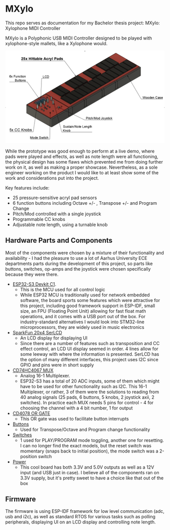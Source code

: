 # MXylo
This repo serves as documentation for my Bachelor thesis project: MXylo: Xylophone MIDI Controller

MXylo is a Polyphonic USB MIDI Controller designed to be played with xylophone-style mallets, like a Xylophone would.

![mxylo_pitch_img](./mxylo_pitch.png)

While the prototype was good enough to perform at a live demo, where pads were played and effects, as well as note length were all functioning, the physical design has some flaws which prevented me from doing further work on it, as well as making a proper showcase. Nevertheless, as a sole engineer working on the product I would like to at least show some of the work and considerations put into the project.

Key features include:

- 25 pressure-sensitive acryl pad sensors
- 6 function buttons including Octave +/- , Transpose +/- and Program Change
- Pitch/Mod controlled with a single joystick
- Programmable CC knobs
- Adjustable note length, using a turnable knob

## Hardware Parts and Components

Most of the components were chosen by a mixture of their functionality and availability - I had the pleasure to use a lot of Aarhus University ECE departments parts during the development of this project, so parts like buttons, switches, op-amps and the joystick were chosen specifically because they were there.

* [ESP32-S3 Devkit C1](https://docs.espressif.com/projects/esp-dev-kits/en/latest/esp32s3/esp32-s3-devkitc-1/index.html).
  * This is the MCU used for all control logic
  * While ESP32 MCU is traditionally used for network embedded software, the board sports some features which were attractive for this project, including good framework support in ESP-IDF, small size, an FPU (Floating Point Unit) allowing for fast float math operations, and it comes with a USB port out of the box. For industry-standard alternatives I would look into STM32-line microprocessors, they are widely used in music electronics
* [SparkFun 20x4 SerLCD](https://www.sparkfun.com/sparkfun-20x4-serlcd-rgb-backlight-qwiic.html)
  * An LCD display for displaying UI
  * Since there are a number of features such as transposition and CC effect control, an LCD UI display seemed in order. 4 lines allow for some leeway with where the information is presented. SerLCD has the option of many different interfaces, this project uses I2C since GPIO and pins were in short supply
* [CD74HC4067 MUX](https://www.ti.com/product/CD74HC4067?keyMatch=CD74HC4067&tisearch=universal_search&usecase=GPN)
  * Analog 16-1 Multiplexer.
  * ESP32-S3 has a total of 20 ADC inputs, some of them which might have to be used for other functionality such as I2C. This 16-1 Multiplexer, or rather, 3 of them were the solutions to reading from 40 analog signals (25 pads, 6 buttons, 5 knobs, 2 joystick axii, 2 switches). In practice each MUX needs 5 pins for control - 4 for choosing the channel with a 4 bit number, 1 for output
* [CD4078 OR GATE](https://www.ti.com/product/CD4078B?keyMatch=CD4078B&tisearch=universal_search&usecase=GPN)
  * This OR gate was used to facilitate button interrupts
* [Buttons](https://www.parts-express.com/Momentary-N.C.-Classic-Small-Push-Button-Switch-Black-3A-125V-060-634?quantity=1&srsltid=AfmBOoq62ASxzty8ygswH_6qMD5eCYZwBe-z3MahLhLdejqbj_IFyGUy)
  * Used for Transpose/Octave and Program change functionality
* [Switches](https://www.ebay.com/itm/282772538595?_skw=mini+momentary+switch+on+on&itmmeta=01K0Q5YD6QGRDATF6TGC0YKSXZ&hash=item41d68e84e3:g:CEkAAOSwlptaMnKF&itmprp=enc%3AAQAKAAABAFkggFvd1GGDu0w3yXCmi1fiPfFcDDa3rT5Nd4%2Fxjx8CPz4MUFC6YR8flvF959tHv8NE0XLBKEVjUHlSlIpf4L4bQoyXX9vSAG3%2F7GvZ0yB9xvebSFar%2FN8Jvt5%2FuDhisg2PfJO2P2KG4FVWxWK9Ios8OoYDWKIEsIFi9InEPPJ%2BcKWl%2Bkq%2FfSwFrFmtMhYwOkUdQafjOTxUDoGVSHfIoC7TGrwZGsBQfSIUprVNLeqUfr76bVM9wRkmwqwravsCnnOB8n0JQjV91FE5b9p0toLU4u7VmOjQyKXu%2FR%2BsNhVdjj3E%2B%2FTDewQOu%2B8Mza22ru0vTdTltt84hGJD01lmQwc%3D%7Ctkp%3ABk9SR8TT-eWFZg)
  * 1 used for PLAY/PROGRAM mode toggling, another one for resetting. I can no longer find the exact models, but the reset switch was momentary (snaps back to initial position), the mode switch was a 2-position switch
* [Power](https://www.elextra.dk/en-gb/p/breadboard-str%c3%b8mforsyningsmodul-33v-5v-ud/H32388)
  * This cool board has both 3.3V and 5.0V outputs as well as a 12V input (and USB just in case). I believe all of the components ran on 3.3V supply, but it's pretty sweet to have a choice like that out of the box



## Firmware

The firmware is using ESP-IDF framework for low level communication (adc, usb and i2c), as well as standard RTOS for various tasks such as polling peripherals, displaying UI on an LCD display and controlling note length.

